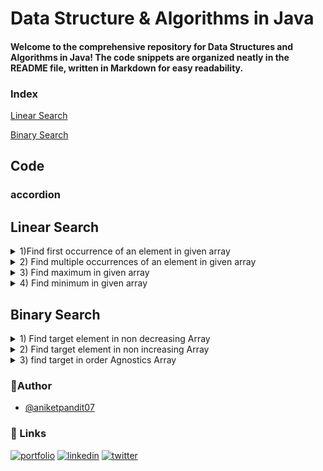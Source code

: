 
# Data Structure & Algorithms in Java

#### Welcome to the comprehensive repository for Data Structures and Algorithms in Java! The code snippets are organized neatly in the README file, written in Markdown for easy readability.

### Index 

[Linear Search](#linear-search)

[Binary Search](#binary-search)


## Code

### accordion
## Linear Search
<!-- 1 -->
<details>
<summary>1)Find first occurrence of an element in given array</summary>

```java
public class LinearSearch {

    public static void main(String[] args) {
    int arr[]={2,3,6,3,2,24,7,9,54,44,444,22,23,55,65,44,33,3};
      linearSearch(arr, 3);

    }



    public static void linearSearch(int arr[], int target){
        int ans =-1;
        for (int i =0; i<arr.length;i++){
            if(arr[i]==target){
                ans =i;
                break;
        }
    }
        if(ans == -1){
            System.out.println("Element not found");
        }else{

        System.out.println("found element at pos "+ans);
        }
    }
}
```
</details>

<!-- 2 -->
<details>
<summary>2) Find multiple occurrences of an element in given array</summary>

```java
//code
// 2) Find multiple occurrences of an element in given array
public class LinearSearch2 {

    public static void main(String[] args) {
    int arr[]={2,3,6,3,2,24,7,9,54,44,444,22,23,55,65,44,33,3};
     
		 linearSearchMultiple(arr,3);
    }

 public static void linearSearchMultiple(int arr[], int target){

        int ans[]= new int[arr.length];
        int k =0;
        for (int i =0; i<arr.length;i++){
            if(arr[i]==target){
                ans[k] =i;
                k++;
            }
        }
        if(k == 0){
            System.out.println("Element not found");
        }else{
            for(int i= 0; i<k; i++)
            System.out.println("found element at pos "+ans[i]);
        }
    }

}

```
</details>

<!-- 3  -->
<details>
<summary>3) Find maximum in given array</summary>

```java
//code// 3) Find maximum in given array

public class LinearSearch3 {

    public static void main(String[] args) {
    int arr[]={2,3,6,3,2,24,7,9,54,44,444,22,23,55,65,44,33,3};

    findMax(arr);
      
    }

public static  void findMax(int arr[]){
//        int maxx = Integer.MIN_VALUE; //this is another method to calculate max. just compare element with min value
        int max= arr[0];
        for (int i = 0; i < arr.length; i++) {
            if(max<arr[i]){
                max =arr[i];
            }
        }
        System.out.println("maximum is "+max);
    }
}
```
</details>

<!-- 4 -->
<details>
<summary>4) Find minimum in given array</summary>

```java
//code
// 4) Find minimum in given array

public class LinearSearch4 {

    public static void main(String[] args) {
    int arr[]={2,3,6,3,2,24,7,9,54,44,444,22,23,55,65,44,33,3};

       findMinimum(arr);
    }

public static void findMinimum(int arr[]){
//        int minn = Integer.MAX_VALUE;
        int min = arr[0];
        for(int i =0; i<arr.length; i++){
            if(arr[i]<min){
                min=arr[i];
            }
        }
        System.out.println("Minimum is "+min);
    }


}

```
</details>

## Binary Search
<!-- 1 -->
<details>
<summary>1) Find target element in non decreasing Array</summary>

```java
//code
public class BinarySearch1 {
    public static void main(String[] args) {
        //non-decreasing order
        int arr[] ={2,4,8,9,23,56,77,85};
        binarySearch(arr,56);

    }

public static void binarySearch(int arr[], int target){
        int ans =-1;
        int start = 0;
        int end = arr.length-1;


        while(start<=end){
            int mid = start + (end-start)/2;
            if(arr[mid]==target){
                ans = mid;
                break;
            } else if (arr[mid]<target) {
                start = mid+1;
            }else{
                end = mid-1;
            }
        }
        if(ans ==-1){
            System.out.println("element not found");
        }
        else{
            System.out.println(target+" found at index "+ans);
        }
    }
}
```
</details>

<!-- 2 -->
<details>
<summary>2) Find target element in non increasing Array</summary>

```java
//code
public class BinarySearch1 {
    public static void main(String[] args) {
        //non-decreasing order
        int arr[]={22,20,16,15,15,12,10,6,2,1,1};
        binarySearchDesc(arr,56);

    }

public static void binarySearchDesc(int arr[], int target){
        int ans =-1;
        int start = 0;
        int end = arr.length-1;


        while(start<=end){
            int mid = start + (end-start)/2;
            if(arr[mid]==target){
                ans = mid;
                break;
            } else if (arr[mid]<target) {
                end = mid - 1;
            }else{
               start = mid +1;
            }
        }
        if(ans ==-1){
            System.out.println("element not found");
        }
        else{
            System.out.println(target+" found at index "+ans);
        }
    }
}
```
</details>

<!-- 3 -->
<details>
<summary>3) find target in order Agnostics Array </summary>

```java
//code
//order agnostics means we don’t know the order is incresing or decresing
public class BinarySearch1 {
    public static void main(String[] args) {
        //non-decreasing order
        int arr[] ={2,4,8,9,23,56,77,85};
				int arr2[]={22,20,16,15,15,12,10,6,2,1,1};

        binarySearchOrderAgnostic(arr, 23);
        binarySearchOrderAgnostic(arr2, 10);

    }
public static void binarySearchOrderAgnostic (int arr[], int target ){
        int start = 0;
        int end = arr.length -1;
        if(arr[start]<=arr[end]){
            binarySearch(arr, target);
        }
        else{
            binarySearchDesc(arr, target);
        }
    }
}
```
</details>

### 🗿Author
- [@aniketpandit07](https://www.github.com/aniketpandit07)

### 🔗 Links
[![portfolio](https://img.shields.io/badge/my_portfolio-000?style=for-the-badge&logo=ko-fi&logoColor=white)](https://aniketpandit07.github.io/portfolio-hub/)
[![linkedin](https://img.shields.io/badge/linkedin-0A66C2?style=for-the-badge&logo=linkedin&logoColor=white)](https://www.linkedin.com/in/aniket-pandit-7b1951201/)
[![twitter](https://img.shields.io/badge/twitter-1DA1F2?style=for-the-badge&logo=twitter&logoColor=white)](https://twitter.com/aniketpandit07)



